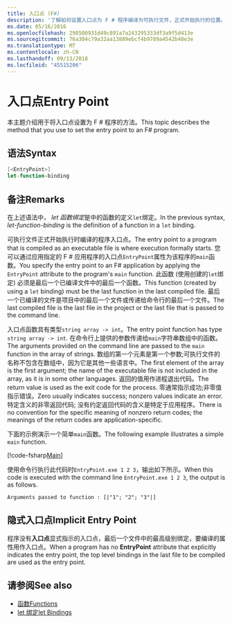 ```yaml
---
title: 入口点 (F#)
description: '了解如何设置入口点为 F # 程序编译为可执行文件，正式开始执行的位置。'
ms.date: 05/16/2016
ms.openlocfilehash: 298500931d49c891a7a243295333df3a9f5d413e
ms.sourcegitcommit: 76a304c79a32aa13889ebcf4b9789a4542b48e3e
ms.translationtype: MT
ms.contentlocale: zh-CN
ms.lasthandoff: 09/13/2018
ms.locfileid: "45515206"
---
```

# <a name="entry-point"></a><span data-ttu-id="fc184-103">入口点</span><span class="sxs-lookup"><span data-stu-id="fc184-103">Entry Point</span></span>

<span data-ttu-id="fc184-104">本主题介绍用于将入口点设置为 F # 程序的方法。</span><span class="sxs-lookup"><span data-stu-id="fc184-104">This topic describes the method that you use to set the entry point to an F# program.</span></span>

## <a name="syntax"></a><span data-ttu-id="fc184-105">语法</span><span class="sxs-lookup"><span data-stu-id="fc184-105">Syntax</span></span>

```fsharp
[<EntryPoint>]
let-function-binding
```

## <a name="remarks"></a><span data-ttu-id="fc184-106">备注</span><span class="sxs-lookup"><span data-stu-id="fc184-106">Remarks</span></span>

<span data-ttu-id="fc184-107">在上述语法中， *let 函数绑定*是中的函数的定义`let`绑定。</span><span class="sxs-lookup"><span data-stu-id="fc184-107">In the previous syntax, *let-function-binding* is the definition of a function in a `let` binding.</span></span>

<span data-ttu-id="fc184-108">可执行文件正式开始执行时编译的程序入口点。</span><span class="sxs-lookup"><span data-stu-id="fc184-108">The entry point to a program that is compiled as an executable file is where execution formally starts.</span></span> <span data-ttu-id="fc184-109">您可以通过应用指定的 F # 应用程序的入口点`EntryPoint`属性为该程序的`main`函数。</span><span class="sxs-lookup"><span data-stu-id="fc184-109">You specify the entry point to an F# application by applying the `EntryPoint` attribute to the program's `main` function.</span></span> <span data-ttu-id="fc184-110">此函数 (使用创建的`let`绑定) 必须是最后一个已编译文件中的最后一个函数。</span><span class="sxs-lookup"><span data-stu-id="fc184-110">This function (created by using a `let` binding) must be the last function in the last compiled file.</span></span> <span data-ttu-id="fc184-111">最后一个已编译的文件是项目中的最后一个文件或传递给命令行的最后一个文件。</span><span class="sxs-lookup"><span data-stu-id="fc184-111">The last compiled file is the last file in the project or the last file that is passed to the command line.</span></span>

<span data-ttu-id="fc184-112">入口点函数具有类型`string array -> int`。</span><span class="sxs-lookup"><span data-stu-id="fc184-112">The entry point function has type `string array -> int`.</span></span> <span data-ttu-id="fc184-113">在命令行上提供的参数传递给`main`字符串数组中的函数。</span><span class="sxs-lookup"><span data-stu-id="fc184-113">The arguments provided on the command line are passed to the `main` function in the array of strings.</span></span> <span data-ttu-id="fc184-114">数组的第一个元素是第一个参数;可执行文件的名称不包含在数组中，因为它是其他一些语言中。</span><span class="sxs-lookup"><span data-stu-id="fc184-114">The first element of the array is the first argument; the name of the executable file is not included in the array, as it is in some other languages.</span></span> <span data-ttu-id="fc184-115">返回的值用作进程退出代码。</span><span class="sxs-lookup"><span data-stu-id="fc184-115">The return value is used as the exit code for the process.</span></span> <span data-ttu-id="fc184-116">零通常指示成功;非零值指示错误。</span><span class="sxs-lookup"><span data-stu-id="fc184-116">Zero usually indicates success; nonzero values indicate an error.</span></span> <span data-ttu-id="fc184-117">特定含义的非零返回代码; 没有约定返回代码的含义是特定于应用程序。</span><span class="sxs-lookup"><span data-stu-id="fc184-117">There is no convention for the specific meaning of nonzero return codes; the meanings of the return codes are application-specific.</span></span>

<span data-ttu-id="fc184-118">下面的示例演示一个简单`main`函数。</span><span class="sxs-lookup"><span data-stu-id="fc184-118">The following example illustrates a simple `main` function.</span></span>

[!code-fsharp[Main](../../../../samples/snippets/fsharp/entry-point/snippet501.fs)]

<span data-ttu-id="fc184-119">使用命令行执行此代码时`EntryPoint.exe 1 2 3`，输出如下所示。</span><span class="sxs-lookup"><span data-stu-id="fc184-119">When this code is executed with the command line `EntryPoint.exe 1 2 3`, the output is as follows.</span></span>

```console
Arguments passed to function : [|"1"; "2"; "3"|]
```

## <a name="implicit-entry-point"></a><span data-ttu-id="fc184-120">隐式入口点</span><span class="sxs-lookup"><span data-stu-id="fc184-120">Implicit Entry Point</span></span>

<span data-ttu-id="fc184-121">程序没有**入口点**显式指示的入口点，最后一个文件中的最高级别绑定，要编译的属性用作入口点。</span><span class="sxs-lookup"><span data-stu-id="fc184-121">When a program has no **EntryPoint** attribute that explicitly indicates the entry point, the top level bindings in the last file to be compiled are used as the entry point.</span></span>

## <a name="see-also"></a><span data-ttu-id="fc184-122">请参阅</span><span class="sxs-lookup"><span data-stu-id="fc184-122">See also</span></span>

- [<span data-ttu-id="fc184-123">函数</span><span class="sxs-lookup"><span data-stu-id="fc184-123">Functions</span></span>](index.md)
- [<span data-ttu-id="fc184-124">let 绑定</span><span class="sxs-lookup"><span data-stu-id="fc184-124">let Bindings</span></span>](let-bindings.md)

